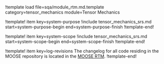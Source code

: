 !template load file=sqa/module_rtm.md.template category=tensor_mechanics module=Tensor Mechanics

!template! item key=system-purpose
!include tensor_mechanics_srs.md start=system-purpose-begin end=system-purpose-finish
!template-end!

!template! item key=system-scope
!include tensor_mechanics_srs.md start=system-scope-begin end=system-scope-finish
!template-end!

!template! item key=log-revisions
The changelog for all code residing in the MOOSE repository is located in the
[MOOSE RTM](moose_rtm.md#log-revisions).
!template-end!
